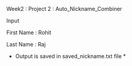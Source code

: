 Week2 : Project 2 : Auto_Nickname_Combiner

Input

First Name : Rohit

Last Name : Raj
* Output is saved in saved_nickname.txt file *
